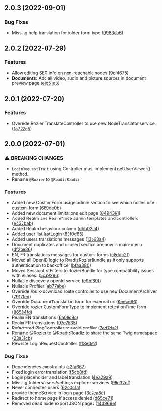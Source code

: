 ## 2.0.3 (2022-09-01)

### Bug Fixes

* Missing help translation for folder form type ([9983db6](https://github.com/roadiz/rozier-bundle/commit/9983db65a6a9fc8867509a342e7383efe7b8c9e3))

## 2.0.2 (2022-07-29)

### Features

* Allow editing SEO info on non-reachable nodes ([9df4675](https://github.com/roadiz/rozier-bundle/commit/9df4675febbd61405a3264c6c77768d3302bdf4f))
* **Documents:** Add all video, audio and picture sources in document preview page ([e1c51e3](https://github.com/roadiz/rozier-bundle/commit/e1c51e34735e12b2c86ca966926fcae788bb87bb))

## 2.0.1 (2022-07-20)

### Features

* Override Rozier TranslateController to use new NodeTranslator service ([1a722c5](https://github.com/roadiz/rozier-bundle/commit/1a722c508db577845afef16f7136febd8c1685a7))

## 2.0.0 (2022-07-01)

### ⚠ BREAKING CHANGES

* `LoginRequestTrait` using Controller must implement getUserViewer() method.
* Rename `@Rozier` to `@RoadizRoadiz`

### Features

* Added new CustomForm usage admin section to see which nodes use custom-form ([669de0b](https://github.com/roadiz/rozier-bundle/commit/669de0b8ce962c80809c232f341d760e6b11e857))
* Added new document limitations edit page ([8494361](https://github.com/roadiz/rozier-bundle/commit/849436120e4375ee94ec9407d607617abe2cd53d))
* Added Realm and RealmNode admin templates and controllers ([e432bab](https://github.com/roadiz/rozier-bundle/commit/e432babe7bdb52d7e6d588e51b12b98459ad2a7e))
* Added Realm behaviour column ([dbb03d4](https://github.com/roadiz/rozier-bundle/commit/dbb03d49f13ded11bbb079153ea4d602e63ca86d))
* Added user list lastLogin ([83f0d85](https://github.com/roadiz/rozier-bundle/commit/83f0d854a502412dcf3dbe0025fd821cd2d725fd))
* Added users translations messages ([13b63a4](https://github.com/roadiz/rozier-bundle/commit/13b63a43ec0148e6e6c10f2a3d39c9037a63baef))
* Document duplicates and unused section are now in main-menu ([df2be36](https://github.com/roadiz/rozier-bundle/commit/df2be36e1642c706ab18306ec9005b0bc5c377ed))
* EN, FR translations messages for custom-forms ([c8ddc2f](https://github.com/roadiz/rozier-bundle/commit/c8ddc2f1af52612951e9e8f9e1cd98fd66b08941))
* Moved all OpenID logic to RoadizRozierBundle as it only supports authentication to backoffice. ([bfaa380](https://github.com/roadiz/rozier-bundle/commit/bfaa3804b5d10285200fc09542cd850f0563877e))
* Moved SessionListFilters to RozierBundle for type compatibility issues with Aliases. ([5ca9296](https://github.com/roadiz/rozier-bundle/commit/5ca9296d2bbc20850c153c5e7b6975e2f5f2efc7))
* Nullable discovery openId service ([e9bf89f](https://github.com/roadiz/rozier-bundle/commit/e9bf89f7a27279e21a62c44cbcd6943a45446649))
* Nullable Profiler ([ab77abe](https://github.com/roadiz/rozier-bundle/commit/ab77abe0935dbbcd69090e130a6ff7487c5988e2))
* Override /bulk-download route controller to use new DocumentArchiver ([79171ed](https://github.com/roadiz/rozier-bundle/commit/79171ed665162ef2cd96f09e2d93845fb31d3ec0))
* Override DocumentTranslation form for external url ([6eece86](https://github.com/roadiz/rozier-bundle/commit/6eece8666606c94cf7b92c4a3c5070a2c8e55781))
* Override rozier CustomFormType to implement retentionTime form ([86584fd](https://github.com/roadiz/rozier-bundle/commit/86584fd0e1de436323afc6f531fe0aab4d243079))
* Realm EN translations ([6a08c9c](https://github.com/roadiz/rozier-bundle/commit/6a08c9c190bc146050b258520551df5be08515a7))
* Realm FR translations ([97e7b35](https://github.com/roadiz/rozier-bundle/commit/97e7b3502fc371c74b4111d8e5469e40090341ba))
* Refactored PingController to avoid profiler ([7ed7da2](https://github.com/roadiz/rozier-bundle/commit/7ed7da2aa21bee6015d6ad53f3a1cd76501fe214))
* Rename @Rozier to @RoadizRoadiz to share the same Twig namespace ([23a31cb](https://github.com/roadiz/rozier-bundle/commit/23a31cb38265b5d37ff4139f4a46b2cd846764c5))
* Rewrote LoginRequestController ([ff8e0e2](https://github.com/roadiz/rozier-bundle/commit/ff8e0e2c7d334868842d6404a82cd8489f227da4))


### Bug Fixes

* Dependencies constraints ([e2fa667](https://github.com/roadiz/rozier-bundle/commit/e2fa6678c76f44eda7934dc1c68ff2eb52300469))
* Fixed login error translation ([f5cb8fd](https://github.com/roadiz/rozier-bundle/commit/f5cb8fdc547aa43602a84e47bcc54ad06247f3c6))
* Login placeholder and label translation ([4ea29a9](https://github.com/roadiz/rozier-bundle/commit/4ea29a916ef81ec035b1cb42b768892e62c54db5))
* Missing folders/users/settings explorer services ([99c32cf](https://github.com/roadiz/rozier-bundle/commit/99c32cf92fd5a2f5146270cbd41f4c5002f6964e))
* Never connected users ([62d0c1a](https://github.com/roadiz/rozier-bundle/commit/62d0c1a819fd067360c35d407f4ee7bb0db9f5f4))
* provide themeService in login page ([3c7ea8e](https://github.com/roadiz/rozier-bundle/commit/3c7ea8ea5955e52dc2cc682b075520460aa3288b))
* Redirect to home page if access denied ([d65ce71](https://github.com/roadiz/rozier-bundle/commit/d65ce71700925fb741782700d951fb2d280d26c6))
* Removed dead node export JSON pages ([14d969e](https://github.com/roadiz/rozier-bundle/commit/14d969e0261c1581d7e41b7cc7db1623671b106c))

